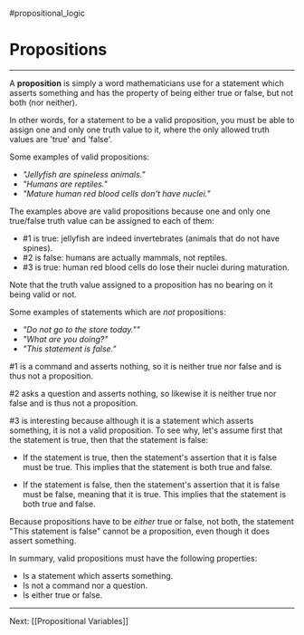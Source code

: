 #propositional_logic

# Propositions

---

A **proposition** is simply a word mathematicians use for a statement which asserts something and has the property of being either true or false, but not both (nor neither).

In other words, for a statement to be a valid proposition, you must be able to assign one and only one truth value to it, where the only allowed truth values are 'true' and 'false'.

Some examples of valid propositions:
- *"Jellyfish are spineless animals."*
- *"Humans are reptiles."*
- *"Mature human red blood cells don't have nuclei."*

The examples above are valid propositions because one and only one true/false truth value can be assigned to each of them:
- #1 is true: jellyfish are indeed invertebrates (animals that do not have spines).
- #2 is false: humans are actually mammals, not reptiles.
- #3 is true: human red blood cells do lose their nuclei during maturation.

Note that the truth value assigned to a proposition has no bearing on it being valid or not.

Some examples of statements which are *not* propositions:
- *"Do not go to the store today.""*
- *"What are you doing?"*
- *"This statement is false."*

#1 is a command and asserts nothing, so it is neither true nor false and is thus not a proposition.

#2 asks a question and asserts nothing, so likewise it is neither true nor false and is thus not a proposition.

#3 is interesting because although it is a statement which asserts something, it is not a valid proposition. To see why, let's assume first that the statement is true, then that the statement is false:

- If the statement is true, then the statement's assertion that it is false must be true. This implies that the statement is both true and false.

- If the statement is false, then the statement's assertion that it is false must be false, meaning that it is true. This implies that the statement is both true and false.

Because propositions have to be *either* true or false, not both, the statement "This statement is false" cannot be a proposition, even though it does assert something.

In summary, valid propositions must have the following properties:

- Is a statement which asserts something.
- Is not a command nor a question.
- Is either true or false.

---

Next: [[Propositional Variables]]